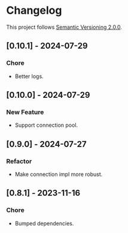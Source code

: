 # Changelog

This project follows [Semantic Versioning 2.0.0](https://semver.org/spec/v2.0.0.html).

## [0.10.1] - 2024-07-29

### Chore

- Better logs.

## [0.10.0] - 2024-07-29

### New Feature

- Support connection pool.

## [0.9.0] - 2024-07-27

### Refactor

- Make connection impl more robust.

## [0.8.1] - 2023-11-16

### Chore

- Bumped dependencies.
